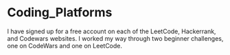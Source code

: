 # Coding_Platforms

I have signed up for a free account on each of the LeetCode, Hackerrank, and Codewars websites.  I worked my way through two beginner challenges, one on CodeWars and one on LeetCode.  
